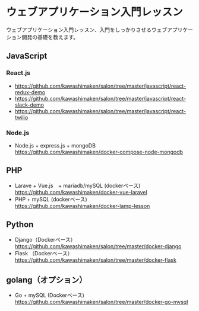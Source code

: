 # ウェブアプリケーション入門レッスン

ウェブアプリケーション入門レッスン、入門をしっかりさせるウェブアプリケーション開発の基礎を教えます。

## JavaScript

### React.js 

 - https://github.com/kawashimaken/salon/tree/master/javascript/react-redux-demo
 - https://github.com/kawashimaken/salon/tree/master/javascript/react-slack-demo
 - https://github.com/kawashimaken/salon/tree/master/javascript/react-twilio

### Node.js

 - Node.js + express.js + mongoDB https://github.com/kawashimaken/docker-compose-node-mongodb


## PHP

 - Larave + Vue.js　+ mariadb/mySQL (dockerベース) https://github.com/kawashimaken/docker-vue-laravel
 - PHP + mySQL (dockerベース)　https://github.com/kawashimaken/docker-lamp-lesson
 
## Python

 - Django（Dockerベース） https://github.com/kawashimaken/salon/tree/master/docker-django
 - Flask （Dockerベース）https://github.com/kawashimaken/salon/tree/master/docker-flask

## golang（オプション）

 - Go + mySQL (Dockerベース)　https://github.com/kawashimaken/salon/tree/master/docker-go-mysql




